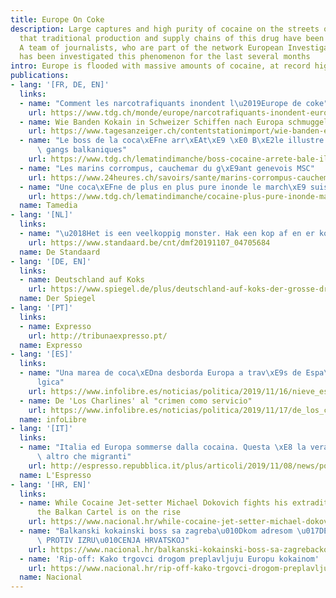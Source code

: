```yaml
---
title: Europe On Coke
description: Large captures and high purity of cocaine on the streets of Europe show
  that traditional production and supply chains of this drug have been disrupted.
  A team of journalists, who are part of the network European Investigative Collaborations,
  has been investigated this phenomenon for the last several months
intro: Europe is flooded with massive amounts of cocaine, at record high purity.
publications:
- lang: '[FR, DE, EN]'
  links:
  - name: "Comment les narcotrafiquants inondent l\u2019Europe de coke"
    url: https://www.tdg.ch/monde/europe/narcotrafiquants-inondent-europe-coke/story/12935265
  - name: Wie Banden Kokain in Schweizer Schiffen nach Europa schmuggeln
    url: https://www.tagesanzeiger.ch/contentstationimport/wie-banden-europa-mit-kokain-fluten/story/11598086
  - name: "Le boss de la coca\xEFne arr\xEAt\xE9 \xE0 B\xE2le illustre la menace des\
      \ gangs balkaniques"
    url: https://www.tdg.ch/lematindimanche/boss-cocaine-arrete-bale-illustre-menace-gangs-balkaniques/story/20043323
  - name: "Les marins corrompus, cauchemar du g\xE9ant genevois MSC"
    url: https://www.24heures.ch/savoirs/sante/marins-corrompus-cauchemar-geant-genevois-msc/story/16372751
  - name: "Une coca\xEFne de plus en plus pure inonde le march\xE9 suisse"
    url: https://www.tdg.ch/lematindimanche/cocaine-plus-pure-inonde-marche-suisse/story/16456448
  name: Tamedia
- lang: '[NL]'
  links:
  - name: "\u2018Het is een veelkoppig monster. Hak een kop af en er komt een bij\u2019"
    url: https://www.standaard.be/cnt/dmf20191107_04705684
  name: De Standaard
- lang: '[DE, EN]'
  links:
  - name: Deutschland auf Koks
    url: https://www.spiegel.de/plus/deutschland-auf-koks-der-grosse-drogenreport-a-00000000-0002-0001-0000-000166862926
  name: Der Spiegel
- lang: '[PT]'
  links:
  - name: Expresso
    url: http://tribunaexpresso.pt/
  name: Expresso
- lang: '[ES]'
  links:
  - name: "Una marea de coca\xEDna desborda Europa a trav\xE9s de Espa\xF1a y B\xE9\
      lgica"
    url: https://www.infolibre.es/noticias/politica/2019/11/16/nieve_espana_nieva_europa_100991_1012.html
  - name: De 'Los Charlines' al "crimen como servicio"
    url: https://www.infolibre.es/noticias/politica/2019/11/17/de_los_charlines_crimen_como_servicio_100995_1012.html
  name: infoLibre
- lang: '[IT]'
  links:
  - name: "Italia ed Europa sommerse dalla cocaina. Questa \xE8 la vera invasione,\
      \ altro che migranti"
    url: http://espresso.repubblica.it/plus/articoli/2019/11/08/news/porti-aperti-alla-cocaina-1.340589?ref=HEF_RULLO&preview=true
  name: L'Espresso
- lang: '[HR, EN]'
  links:
  - name: While Cocaine Jet-setter Michael Dokovich fights his extradition to Croatia,
      the Balkan Cartel is on the rise
    url: https://www.nacional.hr/while-cocaine-jet-setter-michael-dokovich-fights-his-extradition-to-croatia-the-balkan-cartel-is-on-the-rise/
  - name: "Balkanski kokainski boss sa zagreba\u010Dkom adresom \u017DESTOKO SE BORI\
      \ PROTIV IZRU\u010CENJA HRVATSKOJ"
    url: https://www.nacional.hr/balkanski-kokainski-boss-sa-zagrebackom-adresom-zestoko-se-bori-protiv-izrucenja-hrvatskoj/
  - name: 'Rip-off: Kako trgovci drogom preplavljuju Europu kokainom'
    url: https://www.nacional.hr/rip-off-kako-trgovci-drogom-preplavljuju-europu-kokainom/
  name: Nacional
---
```


